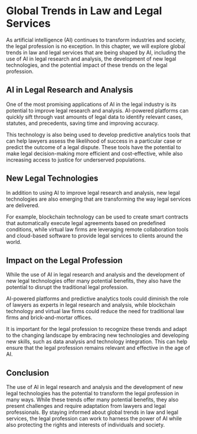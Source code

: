 Global Trends in Law and Legal Services
===================================================================

As artificial intelligence (AI) continues to transform industries and society, the legal profession is no exception. In this chapter, we will explore global trends in law and legal services that are being shaped by AI, including the use of AI in legal research and analysis, the development of new legal technologies, and the potential impact of these trends on the legal profession.

AI in Legal Research and Analysis
---------------------------------

One of the most promising applications of AI in the legal industry is its potential to improve legal research and analysis. AI-powered platforms can quickly sift through vast amounts of legal data to identify relevant cases, statutes, and precedents, saving time and improving accuracy.

This technology is also being used to develop predictive analytics tools that can help lawyers assess the likelihood of success in a particular case or predict the outcome of a legal dispute. These tools have the potential to make legal decision-making more efficient and cost-effective, while also increasing access to justice for underserved populations.

New Legal Technologies
----------------------

In addition to using AI to improve legal research and analysis, new legal technologies are also emerging that are transforming the way legal services are delivered.

For example, blockchain technology can be used to create smart contracts that automatically execute legal agreements based on predefined conditions, while virtual law firms are leveraging remote collaboration tools and cloud-based software to provide legal services to clients around the world.

Impact on the Legal Profession
------------------------------

While the use of AI in legal research and analysis and the development of new legal technologies offer many potential benefits, they also have the potential to disrupt the traditional legal profession.

AI-powered platforms and predictive analytics tools could diminish the role of lawyers as experts in legal research and analysis, while blockchain technology and virtual law firms could reduce the need for traditional law firms and brick-and-mortar offices.

It is important for the legal profession to recognize these trends and adapt to the changing landscape by embracing new technologies and developing new skills, such as data analysis and technology integration. This can help ensure that the legal profession remains relevant and effective in the age of AI.

Conclusion
----------

The use of AI in legal research and analysis and the development of new legal technologies has the potential to transform the legal profession in many ways. While these trends offer many potential benefits, they also present challenges and require adaptation from lawyers and legal professionals. By staying informed about global trends in law and legal services, the legal profession can work to harness the power of AI while also protecting the rights and interests of individuals and society.
